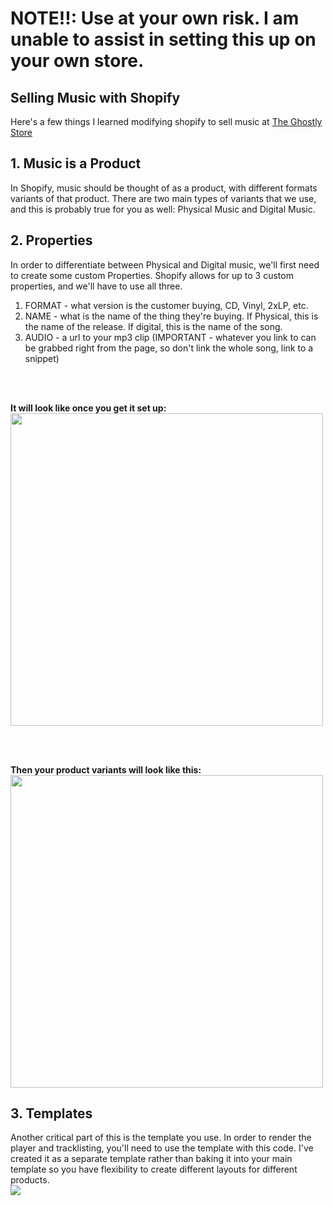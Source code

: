 <h1>NOTE!!: Use at your own risk. I am unable to assist in setting this up on your own store.</h1>



<h2>Selling Music with Shopify</h2>

<p>Here's a few things I learned modifying shopify to sell music at <a href="http://theghostlystore.com/collections/frontpage/products/com-truise-galactic-melt">The Ghostly Store</a></p>

<h2>1. Music is a Product</h2>

<p>In Shopify, music should be thought of as a product, with different formats variants of that product.
There are two main types of variants that we use, and this is probably true for you as well: Physical Music and Digital Music.</p>

<h2>2. Properties</h2>

<p>In order to differentiate between Physical and Digital music, we'll first need to create some custom Properties. Shopify allows for up to 3 custom properties, and we'll have to use all three.</p>

<ol>
<li>FORMAT - what version is the customer buying, CD, Vinyl, 2xLP, etc.</li>
<li>NAME - what is the name of the thing they're buying. If Physical, this is the name of the release. If digital, this is the name of the song.</li>
<li>AUDIO - a url to your mp3 clip (IMPORTANT - whatever you link to can be grabbed right from the page, so don't link the whole song, link to a snippet)</li>
</ol>
<br><br>
<p><strong>It will look like once you get it set up:</strong><br /><img src="http://content.screencast.com/users/htmiguel/folders/Jing/media/3f533b10-e58c-49a7-be1e-556cfc298c64/00000294.png" width="500" /></p>
<br><br>
<p><strong>Then your product variants will look like this:</strong> <br /><img src="http://content.screencast.com/users/htmiguel/folders/Jing/media/5d1540fd-3903-4ee2-a82f-fa93d998cb27/00000291.png" width="500" /></p>

<h2>3. Templates</h2>

<p>Another critical part of this is the template you use. In order to render the player and tracklisting, you'll need to use the template with this code. I've created it as a separate template rather than baking it into your main template so you have flexibility to create different layouts for different products.<br /><img src="http://content.screencast.com/users/htmiguel/folders/Jing/media/8f93255b-3448-4cad-a7df-6ed83fe97661/00000295.png" width="" /></p>